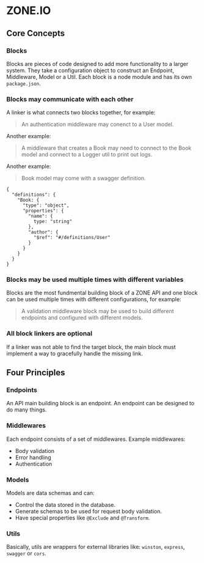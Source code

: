 # ZONE.IO

## Core Concepts

### Blocks

Blocks are pieces of code designed to add more functionality to a larger system. They take a configuration object to construct an Endpoint, Middleware, Model or a Util. Each block is a node module and has its own `package.json`.

### Blocks may communicate with each other

A linker is what connects two blocks together, for example:

> An authentication middleware may conenct to a User model.

Another example:

> A middleware that creates a Book may need to connect to the Book model and connect to a Logger util to print out logs.

Another example:

> Book model may come with a swagger definition.
```
{
  "definitions": {
    "Book: {
      "type": "object",
      "properties": {
        "name": {
          type: "string"
        },
        "author": {
          "$ref": "#/definitions/User"
        }
      }
    }
  }
}
```

### Blocks may be used multiple times with different variables

Blocks are the most fundmental building block of a ZONE API and one block can be used multiple times with different configurations, for example:

> A validation middleware block may be used to build different endpoints and configured with different models.

### All block linkers are optional

If a linker was not able to find the target block, the main block must implement a way to gracefully handle the missing link.

## Four Principles

### Endpoints

An API main building block is an endpoint. An endpoint can be designed to do many things.

### Middlewares

Each endpoint consists of a set of middlewares. Example middlewares:
- Body validation
- Error handling
- Authentication

### Models

Models are data schemas and can:

- Control the data stored in the database.
- Generate schemas to be used for request body validation.
- Have special properties like `@Exclude` and `@Transform`.

### Utils

Basically, utils are wrappers for external libraries like: `winston`, `express`, `swagger` or `cors`.
